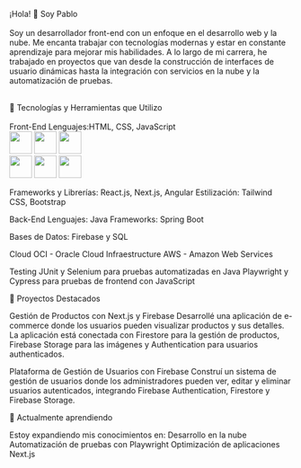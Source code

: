 ¡Hola! 👋 Soy Pablo<br /><br />
Soy un desarrollador front-end con un enfoque en el desarrollo web y la nube. Me encanta trabajar con tecnologías modernas y estar en constante aprendizaje para mejorar mis habilidades. A lo largo de mi carrera, he trabajado en proyectos que van desde la construcción de interfaces de usuario dinámicas hasta la integración con servicios en la nube y la automatización de pruebas.

<br />
🚀 Tecnologías y Herramientas que Utilizo
<br />
<br />
Front-End
Lenguajes:HTML, CSS, JavaScript
<div style="display-flex">

<img loading="lazy" src="https://cdn.jsdelivr.net/gh/devicons/devicon@latest/icons/html5/html5-original-wordmark.svg" width="40" height="40"/>
          
<img loading="lazy" src="https://cdn.jsdelivr.net/gh/devicons/devicon@latest/icons/css3/css3-original-wordmark.svg" width="40" height="40"/>
          
<img loading="lazy" src="https://cdn.jsdelivr.net/gh/devicons/devicon@latest/icons/javascript/javascript-original.svg" width="40" height="40"/>
</div>
          

<img loading="lazy" src="https://cdn.jsdelivr.net/gh/devicons/devicon@latest/icons/react/react-original-wordmark.svg" width="40" height="40"/>
          
<img loading="lazy" src="https://cdn.jsdelivr.net/gh/devicons/devicon@latest/icons/nextjs/nextjs-plain.svg" width="40" height="40"/>
            
<img loading="lazy" src="https://cdn.jsdelivr.net/gh/devicons/devicon@latest/icons/angular/angular-original.svg" width="40" height="40"/>
          
          
Frameworks y Librerías: React.js, Next.js, Angular
Estilización: Tailwind CSS, Bootstrap

Back-End
Lenguajes: Java
Frameworks: Spring Boot

Bases de Datos: Firebase y SQL

Cloud
OCI - Oracle Cloud Infraestructure
AWS - Amazon Web Services

Testing
JUnit y Selenium para pruebas automatizadas en Java
Playwright y Cypress para pruebas de frontend con JavaScript



💼 Proyectos Destacados

Gestión de Productos con Next.js y Firebase
Desarrollé una aplicación de e-commerce donde los usuarios pueden visualizar productos y sus detalles. La aplicación está conectada con Firestore para la gestión de productos, Firebase Storage para las imágenes y Authentication para usuarios authenticados.


Plataforma de Gestión de Usuarios con Firebase
Construí un sistema de gestión de usuarios donde los administradores pueden ver, editar y eliminar usuarios autenticados, integrando Firebase Authentication, Firestore y Firebase Storage.



🌱 Actualmente aprendiendo

Estoy expandiendo mis conocimientos en:
Desarrollo en la nube
Automatización de pruebas con Playwright
Optimización de aplicaciones Next.js
